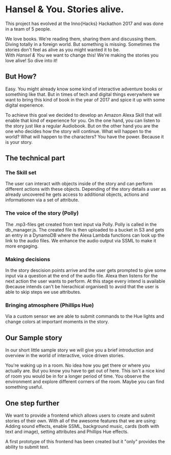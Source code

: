 # Hansel & You. Stories alive.
This project has evolved at the Inno{Hacks} Hackathon 2017 and was done in a team of 5 people.  

We love books. We're reading them, sharing them and discussing them. Diving totally in a foreign world. But something is missing. Sometimes the stories don't feel as alive as you might wanted it to be.  
With *Hansel & You* we want to change this! We're making the stories you love alive! So dive into it!

## But How?
Easy. You might already know some kind of interactive adventure books or something like that. But in times of tech and digital things everywhere we want to bring this kind of book in the year of 2017 and spice it up with some digital experience.  

To achieve this goal we decided to develop an Amazon Alexa Skill that will enable that kind of experience for you. On the one hand, you can listen to the story just like a regular Audiobook. But on the other hand you are the one who decides how the story will continue. What will happen to the world? What will happen to the characters? You have the power. Because it is your story.

## The technical part
### The Skill set
The user can interact with objects inside of the story and can perform different actions with these objects. Depending of the story details a user as already uncovered he gets access to additional objects, actions and informationen via a set of attribute.

### The voice of the story (Polly)
The .mp3-files get created from text input via Polly. Polly is called in the db_manager.js. The created file is then uploaded to a bucket in S3 and gets an entry in a DynamoDB where the Alexa Lambda functions can look up the link to the audio files. We enhance the audio output via SSML to make it more engaging.

### Making decisions
In the story descision points arrive and the user gets prompted to give some input via a question at the end of the audio file. Alexa then listens for the next action the user wants to perform. At this stage every intend is available (because intends can't be hierachical organised) to avoid that the user is able to skip steps we use attributes.

### Bringing atmosphere (Phillips Hue)
Via a custom sensor we are able to submit commands to the Hue lights and change colors at important moments in the story.

## Our Sample story
In our short little sample story we will give you a brief introduction and overview in the world of interactive, voice driven stories.  

You're waking up in a room. No idea how you get there or where you actually are. But you know you have to get out of here. This isn't a nice kind of room you would be in for a longer period of time. You observe the environment and explore different corners of the room. Maybe you can find something useful.

## One step further
We want to provide a frontend which allows users to create and submit stories of their own. With all of the awesome features that we are using: Adding sound effects, enable SSML, background music, cards (both with text and image), setting attributes and Phillips Hue effects.

A first prototype of this frontend has been created but it "only" provides the ability to submit text.
